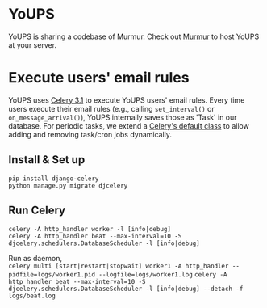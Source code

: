YoUPS
=

YoUPS is sharing a codebase of Murmur. Check out [Murmur](https://github.com/haystack/murmur/blob/master/README.md) to host YoUPS at your server. 

# Execute users' email rules

YoUPS uses [Celery 3.1](http://docs.celeryproject.org/en/3.1/index.html) to execute YoUPS users' email rules. Every time users execute their email rules (e.g., calling `set_interval()` or `on_message_arrival()`), YoUPS internally saves those as 'Task' in our database. For periodic tasks, we extend a [Celery's default class](http://docs.celeryproject.org/en/3.1/userguide/periodic-tasks.html) to allow adding and removing task/cron jobs dynamically. 

## Install & Set up

`pip install django-celery`\
`python manage.py migrate djcelery`

## Run Celery

`celery -A http_handler worker -l [info|debug]`\
`celery -A http_handler beat --max-interval=10 -S djcelery.schedulers.DatabaseScheduler -l [info|debug]`

Run as daemon, \
`celery multi [start|restart|stopwait] worker1 -A http_handler --pidfile=logs/worker1.pid --logfile=logs/worker1.log`
`celery -A http_handler beat --max-interval=10 -S djcelery.schedulers.DatabaseScheduler -l [info|debug] --detach -f logs/beat.log`